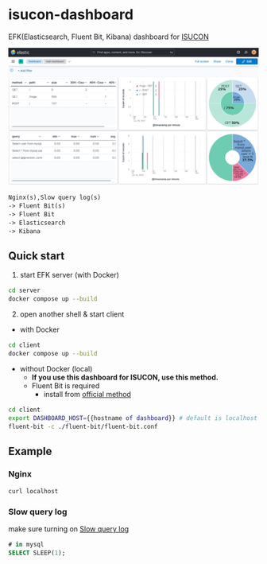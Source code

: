 # isucon-dashboard

EFK(Elasticsearch, Fluent Bit, Kibana) dashboard for [ISUCON](https://isucon.net/)

![dashboard](./dashboard.png)

```txt
Nginx(s),Slow query log(s)
-> Fluent Bit(s)
-> Fluent Bit
-> Elasticsearch
-> Kibana
```

## Quick start

1. start EFK server (with Docker)

```bash
cd server
docker compose up --build
```

2. open another shell & start client

- with Docker

```bash
cd client
docker compose up --build
```

- without Docker (local)
  - **If you use this dashboard for ISUCON, use this method.**
  - Fluent Bit is required
    - install from [official method](https://docs.fluentbit.io/manual/installation/getting-started-with-fluent-bit)

```bash
cd client
export DASHBOARD_HOST={{hostname of dashboard}} # default is localhost
fluent-bit -c ./fluent-bit/fluent-bit.conf
```

## Example

### Nginx

```bash
curl localhost
```

### Slow query log

make sure turning on [Slow query log](./client/mysql/slow.cnf)

```sql
# in mysql
SELECT SLEEP(1);
```
